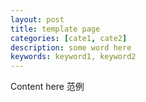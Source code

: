 ```yaml
---
layout: post
title: template page
categories: [cate1, cate2]
description: some word here
keywords: keyword1, keyword2
---
```


Content here 范例

